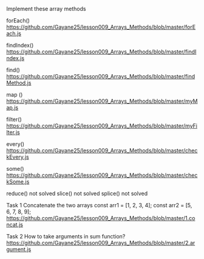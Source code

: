 Implement these array methods

forEach()
https://github.com/Gayane25/lesson009_Arrays_Methods/blob/master/forEach.js

findIndex()
https://github.com/Gayane25/lesson009_Arrays_Methods/blob/master/findIndex.js

find()
https://github.com/Gayane25/lesson009_Arrays_Methods/blob/master/findMethod.js

map ()
https://github.com/Gayane25/lesson009_Arrays_Methods/blob/master/myMap.js

filter()
https://github.com/Gayane25/lesson009_Arrays_Methods/blob/master/myFilter.js

every()
https://github.com/Gayane25/lesson009_Arrays_Methods/blob/master/checkEvery.js

some()
https://github.com/Gayane25/lesson009_Arrays_Methods/blob/master/checkSome.js

reduce() not solved
slice() not solved
splice() not solved

Task 1
Concatenate the two arrays
const arr1 = [1, 2, 3, 4];
const arr2 = [5, 6, 7, 8, 9];
https://github.com/Gayane25/lesson009_Arrays_Methods/blob/master/1.concat.js

Task 2
How to take arguments in sum function?
https://github.com/Gayane25/lesson009_Arrays_Methods/blob/master/2.argument.js
